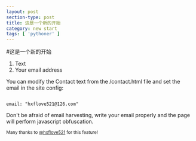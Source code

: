 ```yaml
---
layout: post
section-type: post
title: 这是一个新的开始
category: new start
tags: [ 'pythoner' ]
---
```


#这是一个新的开始

<ol>
  <li>Text</li>
  <li>Your email address</li>
</ol>

You can modify the Contact text from the /contact.html file and set the email in the site config:

<pre><code data-trim class="yaml">
email: "hxflove521@126.com"
</code></pre>

Don't be afraid of email harvesting, write your email properly and the page will perform javascript obfuscation.

<small>Many thanks to <a href="https://github.com/hxflove521" target="\_blank">@hxflove521</a> for this feature!</small>
